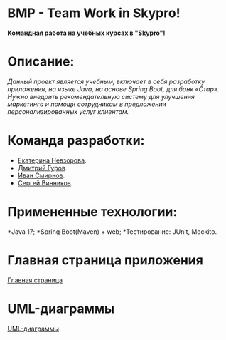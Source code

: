 # BMP - Team Work in Skypro!
**Командная работа на учебных курсах в ["Skypro"](https://my.sky.pro)!**
# Описание:
_Данный проект является учебным, включает в себя разработку приложения, на языке Java, на основе Spring Boot, для банк «Стар». Нужно внедрить рекомендательную систему для улучшения маркетинга и помощи сотрудникам в предложении персонализированных услуг клиентам._
# Команда разработки:
* [Екатерина Невзорова](https://github.com/KatrinSkt).
* [Дмитрий Гуров](https://github.com/gdsStern).
* [Иван Смирнов](https://github.com/IKS-cod).
* [Сергей Винников](https://github.com/SeregaWinner).
# Примененные технологии:
*Java 17;
*Spring Boot(Maven) + web;
*Тестирование: JUnit, Mockito.
# Главная страница приложения
[Главная страница](https://github.com/IKS-cod/BMP/wiki)
# UML-диаграммы
[UML-диаграммы](https://github.com/IKS-cod/BMP/wiki/UML-%D0%B4%D0%B8%D0%B0%D0%B3%D1%80%D0%B0%D0%BC%D0%BC%D1%8B)

